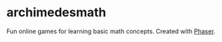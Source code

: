 # archimedesmath
Fun online games for learning basic math concepts.
Created with [Phaser](http://phaser.io).
